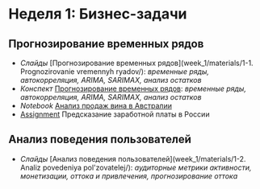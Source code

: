 # Неделя 1: Бизнес-задачи
## Прогнозирование временных рядов
  * _Слайды_ [Прогнозирование временных рядов](week_1/materials/1-1. Prognozirovanie vremennyh ryadov/): _временные ряды, автокорреляция, ARIMA, SARIMAX, анализ остатков_
  * _Конспект_ [Прогнозирование временных рядов](week_1/materials/1-1.Prognozirovanie-vremennyh-ryadov.pdf): _временные ряды, автокорреляция, ARIMA, SARIMAX, анализ остатков_
  * _Notebook_ [Анализ продаж вина в Австралии](week_1/notebooks/wine.ipynb)
  * [Assignment](week_1/assignment_1/SalaryPredicting.ipynb) Предсказание заработной платы в России

## Анализ поведения пользователей
 * _Слайды_ [Анализ поведения пользователей](week_1/materials/1-2. Analiz povedeniya pol'zovatelej/): _аудиторные метрики активности, монетизации, оттока и привлечения, прогнозирование оттока_
